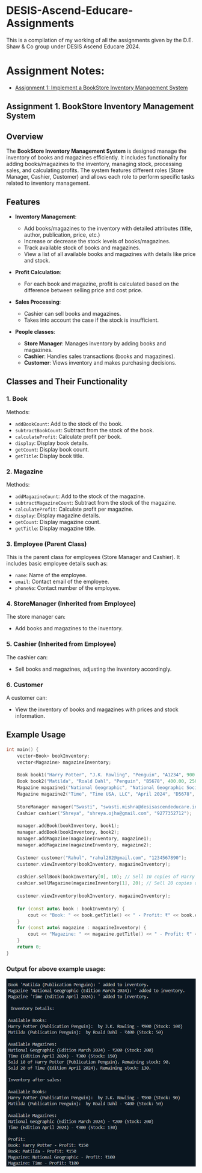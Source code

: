 # DESIS-Ascend-Educare-Assignments
This is a compilation of my working of all the assignments given by the D.E. Shaw &amp; Co group under DESIS Ascend Educare 2024.

# Assignment Notes:
- [Assignment 1: Implement a BookStore Inventory Management System](#bookstore-inventory-management-system)
## Assignment 1. BookStore Inventory Management System

## Overview
The **BookStore Inventory Management System** is designed manage the inventory of books and magazines efficiently. It includes functionality for adding books/magazines to the inventory, managing stock, processing sales, and calculating profits. The system features different roles (Store Manager, Cashier, Customer) and allows each role to perform specific tasks related to inventory management.

## Features
- **Inventory Management**: 
  - Add books/magazines to the inventory with detailed attributes (title, author, publication, price, etc.)
  - Increase or decrease the stock levels of books/magazines.
  - Track available stock of books and magazines.
  - View a list of all available books and magazines with details like price and stock.

- **Profit Calculation**: 
  - For each book and magazine, profit is calculated based on the difference between selling price and cost price.

- **Sales Processing**:
  - Cashier can sell books and magazines.
  - Takes into account the case if the stock is insufficient.

- **People classes**:
  - **Store Manager**: Manages inventory by adding books and magazines.
  - **Cashier**: Handles sales transactions (books and magazines).
  - **Customer**: Views inventory and makes purchasing decisions.

## Classes and Their Functionality

### 1. **Book**
Methods:
  - `addBookCount`: Add to the stock of the book.
  - `subtractBookCount`: Subtract from the stock of the book.
  - `calculateProfit`: Calculate profit per book.
  - `display`: Display book details.
  - `getCount`: Display book count.
  - `getTitle`: Display book title.

### 2. **Magazine**

Methods:
  - `addMagazineCount`: Add to the stock of the magazine.
  - `subtractMagazineCount`: Subtract from the stock of the magazine.
  - `calculateProfit`: Calculate profit per magazine.
  - `display`: Display magazine details.
  - `getCount`: Display magazine count.
  - `getTitle`: Display magazine title.

### 3. **Employee (Parent Class)**
This is the parent class for employees (Store Manager and Cashier). It includes basic employee details such as:
  - `name`: Name of the employee.
  - `email`: Contact email of the employee.
  - `phoneNo`: Contact number of the employee.

### 4. **StoreManager (Inherited from Employee)**
The store manager can:
  - Add books and magazines to the inventory.

### 5. **Cashier (Inherited from Employee)**
The cashier can:
  - Sell books and magazines, adjusting the inventory accordingly.
  
### 6. **Customer**
A customer can:
  - View the inventory of books and magazines with prices and stock information.

## Example Usage

```cpp
int main() {
    vector<Book> bookInventory;
    vector<Magazine> magazineInventory;

    Book book1("Harry Potter", "J.K. Rowling", "Penguin", "A1234", 900.00, 750.00, 100);
    Book book2("Matilda", "Roald Dahl", "Penguin", "B5678", 400.00, 250.00, 50);
    Magazine magazine1("National Geographic", "National Geographic Society", "March 2024", "C1234", 200.00, 100.00, 200);
    Magazine magazine2("Time", "Time USA, LLC", "April 2024", "D5678", 300.00, 200.00, 150);

    StoreManager manager("Swasti", "swasti.mishra@desisascendeducare.in", "9730587031");
    Cashier cashier("Shreya", "shreya.ojha@gmail.com", "9277352712");

    manager.addBook(bookInventory, book1);
    manager.addBook(bookInventory, book2);
    manager.addMagazine(magazineInventory, magazine1);
    manager.addMagazine(magazineInventory, magazine2);

    Customer customer("Rahul", "rahul282@gmail.com", "1234567890");
    customer.viewInventory(bookInventory, magazineInventory);

    cashier.sellBook(bookInventory[0], 10); // Sell 10 copies of Harry Potter
    cashier.sellMagazine(magazineInventory[1], 20); // Sell 20 copies of Time magazine

    customer.viewInventory(bookInventory, magazineInventory);

    for (const auto& book : bookInventory) {
        cout << "Book: " << book.getTitle() << " - Profit: ₹" << book.calculateProfit() << "\n";
    }
    for (const auto& magazine : magazineInventory) {
        cout << "Magazine: " << magazine.getTitle() << " - Profit: ₹" << magazine.calculateProfit() << "\n";
    }
    return 0;
}
```

### Output for above example usage:
![Output of Above Code](image.png)
